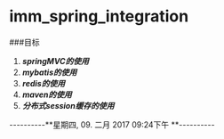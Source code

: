 # imm_spring_integration

###目标

1. ***springMVC的使用***
2. ***mybatis的使用***
3. ***redis的使用***
4. ***maven的使用***
5. ***分布式session缓存的使用***

----------**星期四, 09. 二月 2017 09:24下午 **----------
